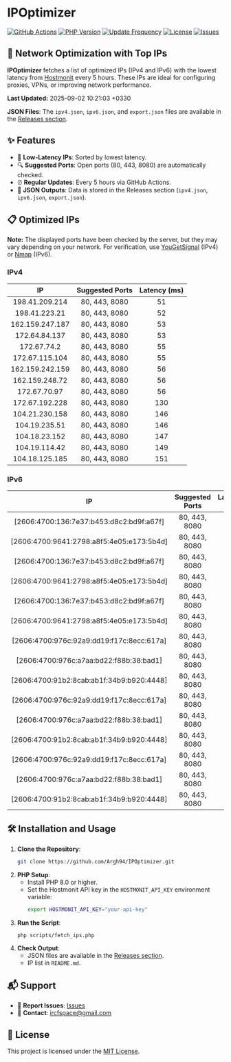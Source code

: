 # IPOptimizer

[![GitHub Actions](https://github.com/Argh94/IPOptimizer/workflows/IPOptimizer/badge.svg)](https://github.com/Argh94/IPOptimizer/actions)
[![PHP Version](https://img.shields.io/badge/PHP-8.0-blue)](https://www.php.net)
[![Update Frequency](https://img.shields.io/badge/Updates-Every%205%20Hours-green)](https://github.com/Argh94/IPOptimizer)
[![License](https://img.shields.io/badge/License-MIT-yellow)](https://opensource.org/licenses/MIT)
[![Issues](https://img.shields.io/github/issues/Argh94/IPOptimizer)](https://github.com/Argh94/IPOptimizer/issues)

## 🚀 Network Optimization with Top IPs

**IPOptimizer** fetches a list of optimized IPs (IPv4 and IPv6) with the lowest latency from [Hostmonit](https://hostmonit.com/) every 5 hours. These IPs are ideal for configuring proxies, VPNs, or improving network performance.

**Last Updated:** 2025-09-02 10:21:03 +0330

**JSON Files**: The `ipv4.json`, `ipv6.json`, and `export.json` files are available in the [Releases section](https://github.com/Argh94/IPOptimizer/releases).

## ✨ Features
- 📡 **Low-Latency IPs**: Sorted by lowest latency.
- 🔍 **Suggested Ports**: Open ports (80, 443, 8080) are automatically checked.
- ⏰ **Regular Updates**: Every 5 hours via GitHub Actions.
- 📄 **JSON Outputs**: Data is stored in the Releases section (`ipv4.json`, `ipv6.json`, `export.json`).

## 📋 Optimized IPs

**Note:** The displayed ports have been checked by the server, but they may vary depending on your network. For verification, use [YouGetSignal](https://www.yougetsignal.com/tools/open-ports/) (IPv4) or [Nmap](https://nmap.org/) (IPv6).

### IPv4
| IP | Suggested Ports | Latency (ms) |
|:---:|:---------------:|:------------:|
| 198.41.209.214 | 80, 443, 8080 | 51 |
| 198.41.223.21 | 80, 443, 8080 | 52 |
| 162.159.247.187 | 80, 443, 8080 | 53 |
| 172.64.84.137 | 80, 443, 8080 | 53 |
| 172.67.74.2 | 80, 443, 8080 | 55 |
| 172.67.115.104 | 80, 443, 8080 | 55 |
| 162.159.242.159 | 80, 443, 8080 | 56 |
| 162.159.248.72 | 80, 443, 8080 | 56 |
| 172.67.70.97 | 80, 443, 8080 | 56 |
| 172.67.192.228 | 80, 443, 8080 | 130 |
| 104.21.230.158 | 80, 443, 8080 | 146 |
| 104.19.235.51 | 80, 443, 8080 | 146 |
| 104.18.23.152 | 80, 443, 8080 | 147 |
| 104.19.114.42 | 80, 443, 8080 | 149 |
| 104.18.125.185 | 80, 443, 8080 | 151 |

### IPv6
| IP | Suggested Ports | Latency (ms) |
|:---:|:---------------:|:------------:|
| [2606:4700:136:7e37:b453:d8c2:bd9f:a67f] | 80, 443, 8080 | 3 |
| [2606:4700:9641:2798:a8f5:4e05:e173:5b4d] | 80, 443, 8080 | 3 |
| [2606:4700:136:7e37:b453:d8c2:bd9f:a67f] | 80, 443, 8080 | 3 |
| [2606:4700:9641:2798:a8f5:4e05:e173:5b4d] | 80, 443, 8080 | 3 |
| [2606:4700:136:7e37:b453:d8c2:bd9f:a67f] | 80, 443, 8080 | 3 |
| [2606:4700:9641:2798:a8f5:4e05:e173:5b4d] | 80, 443, 8080 | 3 |
| [2606:4700:976c:92a9:dd19:f17c:8ecc:617a] | 80, 443, 8080 | 4 |
| [2606:4700:976c:a7aa:bd22:f88b:38:bad1] | 80, 443, 8080 | 4 |
| [2606:4700:91b2:8cab:ab1f:34b9:b920:4448] | 80, 443, 8080 | 4 |
| [2606:4700:976c:92a9:dd19:f17c:8ecc:617a] | 80, 443, 8080 | 4 |
| [2606:4700:976c:a7aa:bd22:f88b:38:bad1] | 80, 443, 8080 | 4 |
| [2606:4700:91b2:8cab:ab1f:34b9:b920:4448] | 80, 443, 8080 | 4 |
| [2606:4700:976c:92a9:dd19:f17c:8ecc:617a] | 80, 443, 8080 | 4 |
| [2606:4700:976c:a7aa:bd22:f88b:38:bad1] | 80, 443, 8080 | 4 |
| [2606:4700:91b2:8cab:ab1f:34b9:b920:4448] | 80, 443, 8080 | 4 |

## 🛠️ Installation and Usage
1. **Clone the Repository**:
   ```bash
   git clone https://github.com/Argh94/IPOptimizer.git
   ```
2. **PHP Setup**:
   - Install PHP 8.0 or higher.
   - Set the Hostmonit API key in the `HOSTMONIT_API_KEY` environment variable:
     ```bash
     export HOSTMONIT_API_KEY="your-api-key"
     ```
3. **Run the Script**:
   ```bash
   php scripts/fetch_ips.php
   ```
4. **Check Output**:
   - JSON files are available in the [Releases section](https://github.com/Argh94/IPOptimizer/releases).
   - IP list in `README.md`.

## 📬 Support
- 🐛 **Report Issues**: [Issues](https://github.com/Argh94/IPOptimizer/issues)
- 📧 **Contact**: [ircfspace@gmail.com](mailto:ircfspace@gmail.com)

## 📄 License
This project is licensed under the [MIT License](https://github.com/Argh94/HandWave/blob/main/LICENCE).

